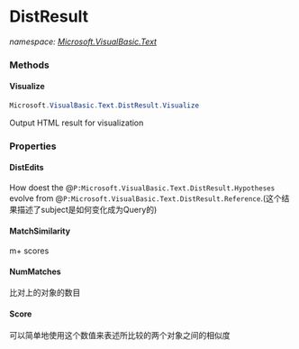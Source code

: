 ﻿# DistResult
_namespace: [Microsoft.VisualBasic.Text](./index.md)_





### Methods

#### Visualize
```csharp
Microsoft.VisualBasic.Text.DistResult.Visualize
```
Output HTML result for visualization


### Properties

#### DistEdits
How doest the @``P:Microsoft.VisualBasic.Text.DistResult.Hypotheses`` evolve from @``P:Microsoft.VisualBasic.Text.DistResult.Reference``.(这个结果描述了subject是如何变化成为Query的)
#### MatchSimilarity
m+ scores
#### NumMatches
比对上的对象的数目
#### Score
可以简单地使用这个数值来表述所比较的两个对象之间的相似度
